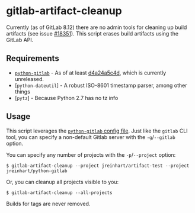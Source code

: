 gitlab-artifact-cleanup
=======================

Currently (as of GitLab 8.12) there are no admin tools for cleaning up
build artifacts (see issue [#18351]). This script erases build artifacts
using the GitLab API.

## Requirements
- [`python-gitlab`] - As of at least [d4a24a5c4d], which is currently unreleased.
- [`python-dateutil`] - A robust ISO-8601 timestamp parser, among other things
- [`pytz`] - Because Python 2.7 has no tz info

## Usage
This script leverages the [`python-gitlab` config file][python-gitlab-config].
Just like the `gitlab` CLI tool, you can specify a non-default Gitlab server
with the `-g`/`--gitlab` option.

You can specify any number of projects with the `-p`/`--project` option:

    $ gitlab-artifact-cleanup --project jreinhart/artifact-test --project jreinhart/python-gitlab

Or, you can cleanup all projects visible to you:

    $ gitlab-artifact-cleanup --all-projects

Builds for tags are never removed.


[#18351]: https://gitlab.com/gitlab-org/gitlab-ce/issues/18351
[`python-gitlab`]: https://github.com/gpocentek/python-gitlab
[d4a24a5c4d]: https://github.com/gpocentek/python-gitlab/commit/d4a24a5c4dc54ac03b917723347047e3995afcc9
[python-gitlab-config]: http://python-gitlab.readthedocs.io/en/stable/cli.html#configuration
